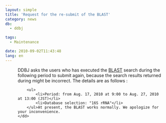 ```yaml
---
layout: simple
title: 'Request for the re-submit of the BLAST'
category: news
db:
  - ddbj

tags:
  - Maintenance

date: 2010-09-02T11:43:48
lang: en
---
```


<dl>
    <dd>DDBJ asks the users who has executed the <a href="http://blast.ddbj.nig.ac.jp/top-e.html">BLAST</a> search during the following period to submit again, because the search results returned during might be incorrect. The details are as follows :

        <ul>
            <li>Period: from Aug. 17, 2010 at 9:00 to Aug. 27, 2010 at 13:00 (JST)</li>
            <li>Database selection: "16S rRNA"</li>
        </ul>At present, the BLAST works normally. We apologize for your inconvenience.
    </dd>
</dl>
